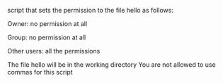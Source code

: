 script that sets the permission to the file hello as follows:



Owner: no permission at all

Group: no permission at all

Other users: all the permissions

The file hello will be in the working directory You are not allowed to use commas for this script
